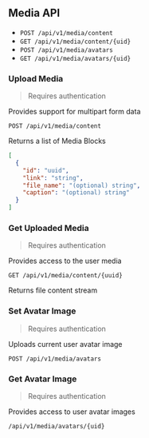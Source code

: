 ## Media API

- `POST /api/v1/media/content`
- `GET /api/v1/media/content/{uid}`
- `POST /api/v1/media/avatars`
- `GET /api/v1/media/avatars/{uid}`

### Upload Media

> Requires authentication

Provides support for multipart form data

```text
POST /api/v1/media/content
```

Returns a list of Media Blocks

```json
[
  {
    "id": "uuid",
    "link": "string",
    "file_name": "(optional) string",
    "caption": "(optional) string"
  }
]
```

### Get Uploaded Media

> Requires authentication

Provides access to the user media

```text
GET /api/v1/media/content/{uuid}
```

Returns file content stream

### Set Avatar Image

> Requires authentication

Uploads current user avatar image

```text
POST /api/v1/media/avatars
```

### Get Avatar Image

> Requires authentication

Provides access to user avatar images

```text
/api/v1/media/avatars/{uid}
```
